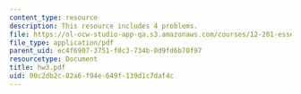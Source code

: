 ```yaml
---
content_type: resource
description: This resource includes 4 problems.
file: https://ol-ocw-studio-app-qa.s3.amazonaws.com/courses/12-201-essentials-of-geophysics-fall-2004/00c2db2c82a6f94e649f139d1c7daf4c_hw3.pdf
file_type: application/pdf
parent_uid: ec4f6907-3751-f0c3-734b-0d9fd6b70f97
resourcetype: Document
title: hw3.pdf
uid: 00c2db2c-82a6-f94e-649f-139d1c7daf4c
---
```

